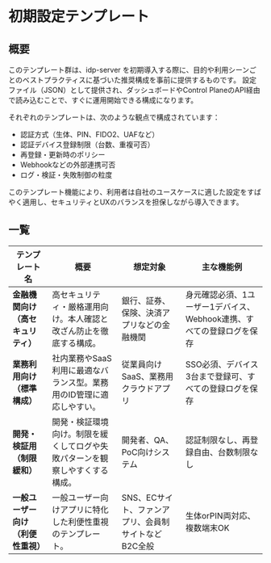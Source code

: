 # 初期設定テンプレート

## 概要

このテンプレート群は、idp-server を初期導入する際に、目的や利用シーンごとのベストプラクティスに基づいた推奨構成を事前に提供するものです。
設定ファイル（JSON）として提供され、ダッシュボードやControl PlaneのAPI経由で読み込むことで、すぐに運用開始できる構成になります。

それぞれのテンプレートは、次のような観点で構成されています：

- 認証方式（生体、PIN、FIDO2、UAFなど）
- 認証デバイス登録制限（台数、重複可否）
- 再登録・更新時のポリシー
- Webhookなどの外部連携可否
- ログ・検証・失敗制御の粒度

このテンプレート機能により、利用者は自社のユースケースに適した設定をすばやく適用し、セキュリティとUXのバランスを担保しながら導入できます。

## 一覧

| テンプレート名             | 概要                                     | 想定対象                           | 主な機能例                                   |
|---------------------|----------------------------------------|--------------------------------|-----------------------------------------|
| **金融機関向け（高セキュリティ）** | 高セキュリティ・厳格運用向け。本人確認と改ざん防止を徹底する構成。      | 銀行、証券、保険、決済アプリなどの金融機関          | 身元確認必須、1ユーザー1デバイス、Webhook連携、すべての登録ログを保存 |
| **業務利用向け（標準構成）**    | 社内業務やSaaS利用に最適なバランス型。業務用のID管理に適応しやすい。  | 従業員向けSaaS、業務用クラウドアプリ           | SSO必須、デバイス3台まで登録可、すべての登録ログを保存           |
| **開発・検証用（制限緩和）**    | 開発・検証環境向け。制限を緩くしてログや失敗パターンを観察しやすくする構成。 | 開発者、QA、PoC向けシステム               | 認証制限なし、再登録自由、台数制限なし                     |
| **一般ユーザー向け（利便性重視）** | 一般ユーザー向けアプリに特化した利便性重視のテンプレート。          | SNS、ECサイト、ファンアプリ、会員制サイトなどB2C全般 | 生体orPIN両対応、複数端末OK                       |
